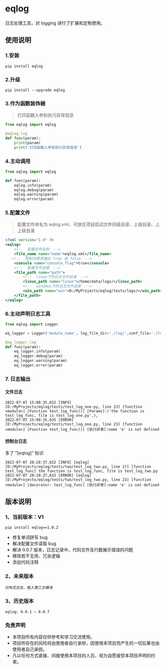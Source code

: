 # eqlog
日志处理工具，对 logging 进行了扩展和定制使用。



## 使用说明

### 1.安装
```shell script
pip install eqlog
```

### 2.升级
```shell script
pip install --upgrade eqlog
```

### 3.作为函数装饰器
> 打印函数入参和执行异常信息

```python
from eqlog import eqlog

@eqlog.log
def func(param):
    print(param)
    print('打印函数入参和执行异常信息')
```

### 4.主动调用
```python
from eqlog import eqlog

def func(param):  
    eqlog.info(param)  
    eqlog.debug(param)  
    eqlog.warning(param)  
    eqlog.error(param)  
```

### 5.配置文件
> 配置文件命名为 eqlog.xml，可放在项目启动文件同级目录、上级目录、上上级目录
```xml
<?xml version="1.0" ?>
<eqlog>
    <!--  配置文件名称  -->
    <file_name name="name">eqlog.xml</file_name>
   <!--  控制台是否输出 true 或 false  -->
    <console name="console_flag">true</console>
    <!--  配置文件目录  -->
    <file_path name="path">
        <!--  linux下的日志文件目录  -->
        <linux_path name="linux">/home/data/logs/</linux_path>
        <!--  windows下的日志文件目录  -->
        <win_path name="win">D:/MyProjects/eqlog/tests/logs/</win_path>
    </file_path>
</eqlog>
```

### 6.主动声明日志工具
```python
from eqlog import Logger

eq_logger = Logger('module_name', log_file_dir='./log/',conf_file='./log.xml')

@eq_logger.log
def func(param):  
    eq_logger.info(param)  
    eq_logger.debug(param)  
    eq_logger.warning(param)  
    eq_logger.error(param)  
```

### 7. 日志输出
#### 文件日志
```
2022-07-07 15:08:35,632 [INFO] [D:/MyProjects/eqlog/tests/test_log_one.py, line 23] [function <module>] [Function test_log_func()] [Params]:('the function is test_log_func, file is test_log_one.py',), 
2022-07-07 15:08:35,635 [ERROR] [D:/MyProjects/eqlog/tests/test_log_one.py, line 23] [function <module>] [Function test_log_func()] [执行异常]:name 'e' is not defined
```
#### 控制台日志
多了 "\[eqlog]" 标识
```
2022-07-07 20:28:37,632 [INFO] [eqlog] [D:/MyProjects/eqlog/tests/two/test_log_two.py, line 17] [function test_log_func] the function is test_log_func, file is test_log_two.py
2022-07-07 20:28:37,633 [ERROR] [eqlog] [D:/MyProjects/eqlog/tests/two/test_log_two.py, line 23] [function <module>] [decorator: test_log_func] [执行异常]:name 'e' is not defined
```

## 版本说明

### 1、当前版本：V1
```shell script
pip install eqlog==1.0.2
```
- 修复单词拼写 bug 
- 解决配置文件读取 bug
- 解决 0.0.7 版本，日志记录中，代码文件及行数展示错误的问题
- 移除若干无用、冗余逻辑
- 添加代码注释

### 2、未来版本
```
分布式日志、嵌入第三方模块
```

### 3、历史版本
```
eqlog: 0.0.1 ~ 0.0.7
```


### 免责声明

* 本项目所有内容仅供参考和学习交流使用。
* 项目所存在的风险将由使用者自行承担，因使用本项目而产生的一切后果也由使用者自己承担。
* 凡以任何方式直接、间接使用本项目的人员，视为自愿接受本项目声明的约束。